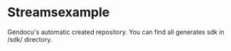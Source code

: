 # Streamsexample

Gendocu's automatic created repository. You can find all generates sdk in /sdk/ directory.